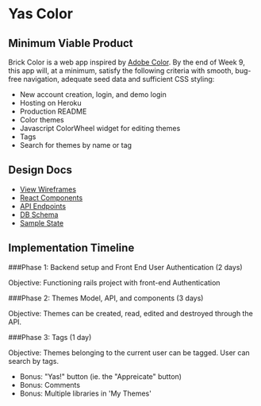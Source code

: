 # Yas Color


## Minimum Viable Product
 Brick Color is a web app inspired by [Adobe Color](color.adobe.com "Abobe Color CC"). By the end of Week 9, this app will, at a minimum, satisfy the following criteria with smooth, bug-free navigation, adequate seed data and sufficient CSS styling:
  * New account creation, login, and demo login
  * Hosting on Heroku
  * Production README
  * Color themes
  * Javascript ColorWheel widget for editing themes
  * Tags
  * Search for themes by name or tag

## Design Docs
  * [View Wireframes](./wireframes)
  * [React Components](./component-hierarchy.md)
  * [API Endpoints](./api-endpoints.md)
  * [DB Schema](./schema.md)
  * [Sample State](./sample-state.md)

## Implementation Timeline

###Phase 1: Backend setup and Front End User Authentication (2 days)

Objective: Functioning rails project with front-end Authentication

###Phase 2: Themes Model, API, and components (3 days)

Objective: Themes can be created, read, edited and destroyed through the API.

###Phase 3: Tags (1 day)

Objective: Themes belonging to the current user can be tagged. User can search by tags.



* Bonus: "Yas!" button (ie. the "Appreicate" button)
* Bonus: Comments
* Bonus: Multiple libraries in 'My Themes'
